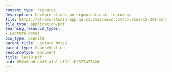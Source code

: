 ```yaml
---
content_type: resource
description: Lecture slides on organizational learning.
file: https://ol-ocw-studio-app-qa.s3.amazonaws.com/courses/15-301-managerial-psychology-fall-2006/092a9da6dbf6a3b1cf2efb2077a2542d_lec18.pdf
file_type: application/pdf
learning_resource_types:
- Lecture Notes
ocw_type: OCWFile
parent_title: Lecture Notes
parent_type: CourseSection
resourcetype: Document
title: lec18.pdf
uid: 092a9da6-dbf6-a3b1-cf2e-fb2077a2542d
---
```

